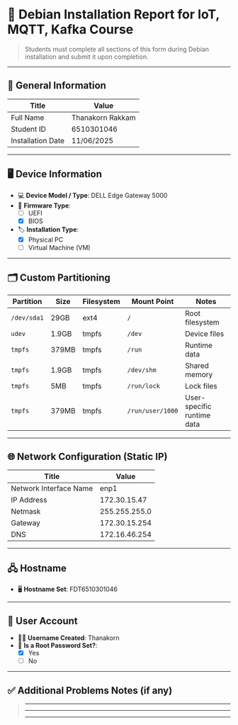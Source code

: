# 📄 Debian Installation Report for IoT, MQTT, Kafka Course

> Students must complete all sections of this form during Debian installation and submit it upon completion.

---

## 🔧 General Information

| Title                  | Value                                               |
| -----------------------| --------------------------------------------------- |
| Full Name              | Thanakorn Rakkam|
| Student ID              | 6510301046|
| Installation Date      | 11/06/2025|


---

## 🖥️ Device Information

- 💻 **Device Model / Type**: DELL Edge Gateway 5000
- 🧬 **Firmware Type**:  
  - [ ] UEFI  
  - [x] BIOS  
- 🏷️ **Installation Type**:  
  - [x] Physical PC  
  - [ ] Virtual Machine (VM)

---

## 🗂️ Custom Partitioning

| Partition      | Size   | Filesystem | Mount Point         | Notes                      |
|----------------|--------|------------|----------------------|----------------------------|
| `/dev/sda1`     | 29GB   | ext4       | `/`                  | Root filesystem            |
| `udev`          | 1.9GB  | tmpfs      | `/dev`               | Device files               |
| `tmpfs`         | 379MB  | tmpfs      | `/run`               | Runtime data               |
| `tmpfs`         | 1.9GB  | tmpfs      | `/dev/shm`           | Shared memory              |
| `tmpfs`         | 5MB    | tmpfs      | `/run/lock`          | Lock files                 |
| `tmpfs`         | 379MB  | tmpfs      | `/run/user/1000`     | User-specific runtime data |


---

## 🌐 Network Configuration (Static IP)

| Title                   | Value                                               |
| ------------------------| --------------------------------------------------- |
| Network Interface Name  | enp1|
| IP Address              | 172.30.15.47|
| Netmask                 | 255.255.255.0|s0
| Gateway                 | 172.30.15.254|
| DNS                     | 172.16.46.254|

---

## 🖧 Hostname

- 🖥️ **Hostname Set**: FDT6510301046

---

## 👤 User Account

- 👨‍💻 **Username Created**: Thanakorn
- 🔐 **Is a Root Password Set?**:  
  - [X] Yes  
  - [ ] No

---

## ✅ Additional Problems Notes (if any)

> _____________________________________________________________________  
> _____________________________________________________________________  
> _____________________________________________________________________

